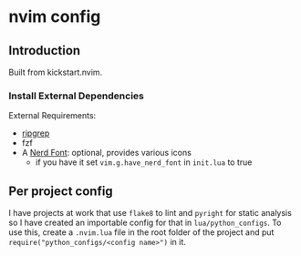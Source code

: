 # nvim config

## Introduction

Built from kickstart.nvim.

### Install External Dependencies

External Requirements:

- [ripgrep](https://github.com/BurntSushi/ripgrep#installation)
- fzf
- A [Nerd Font](https://www.nerdfonts.com/): optional, provides various icons
  - if you have it set `vim.g.have_nerd_font` in `init.lua` to true

## Per project config

I have projects at work that use `flake8` to lint and `pyright`
for static analysis so I have created an importable config for that
in `lua/python_configs`. To use this, create a `.nvim.lua` file in
the root folder of the project and put `require("python_configs/<config name>")`
in it.
